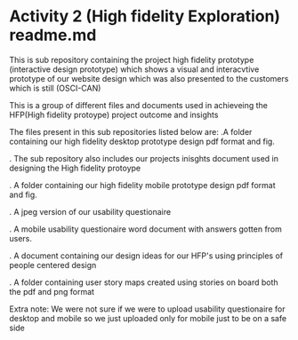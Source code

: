 # Activity 2 (High fidelity Exploration) readme.md
This is sub repository containing the project high fidelity prototype (interactive design prototype) which shows a visual and interacvtive prototype of our website design which was also presented to the customers which is still (OSCI-CAN)

This is a group of different files and documents used in achieveing the HFP(High fidelity protoype) project outcome and insights

The files present in this sub repositories listed below are:
.A folder containing our high fidelity desktop prototype design pdf format and fig.

. The sub repository also includes our projects inisghts document used in designing the High fidelity protoype

. A folder containing our high fidelity mobile prototype design pdf format and fig.

. A jpeg version of our usability questionaire

. A mobile usability questionaire word document with answers gotten from users.

. A document containing our design ideas for our HFP's using principles of people centered design

. A folder containing user story maps created using stories on board both the pdf and png format


Extra note: We were not sure if we were to upload usability questionaire for desktop and mobile so we just uploaded only for mobile just to be on a safe side
